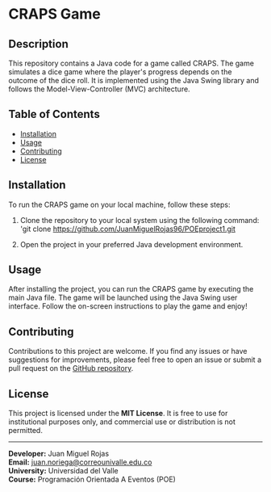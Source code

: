 # CRAPS Game

## Description
This repository contains a Java code for a game called CRAPS. The game simulates a dice game where the player's progress depends on the outcome of the dice roll. It is implemented using the Java Swing library and follows the Model-View-Controller (MVC) architecture.

## Table of Contents
- [Installation](#installation)
- [Usage](#usage)
- [Contributing](#contributing)
- [License](#license)

## Installation
To run the CRAPS game on your local machine, follow these steps:

1. Clone the repository to your local system using the following command:
  'git clone https://github.com/JuanMiguelRojas96/POEproject1.git
  
2. Open the project in your preferred Java development environment.

## Usage
After installing the project, you can run the CRAPS game by executing the main Java file. The game will be launched using the Java Swing user interface. Follow the on-screen instructions to play the game and enjoy!

## Contributing
Contributions to this project are welcome. If you find any issues or have suggestions for improvements, please feel free to open an issue or submit a pull request on the [GitHub repository](https://github.com/JuanMiguelRojas96/POEproject1.git).

## License
This project is licensed under the **MIT License**. It is free to use for institutional purposes only, and commercial use or distribution is not permitted.

---

**Developer:** Juan Miguel Rojas  
**Email:** juan.noriega@correounivalle.edu.co  
**University:** Universidad del Valle  
**Course:** Programación Orientada A Eventos (POE)

 
